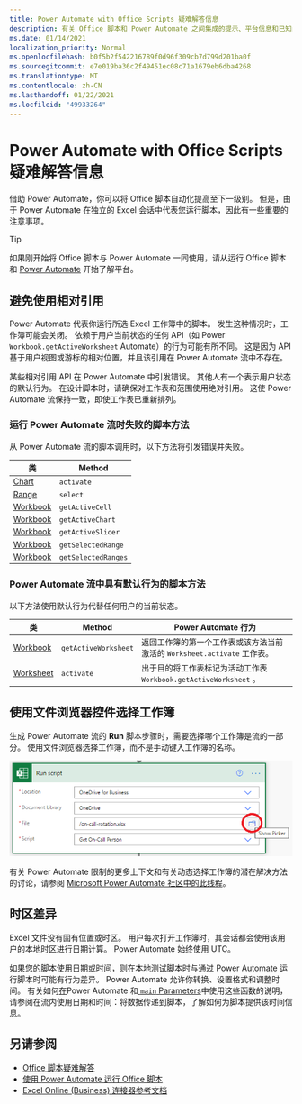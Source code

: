```yaml
---
title: Power Automate with Office Scripts 疑难解答信息
description: 有关 Office 脚本和 Power Automate 之间集成的提示、平台信息和已知问题。
ms.date: 01/14/2021
localization_priority: Normal
ms.openlocfilehash: b0f5b2f542216789f0d96f309cb7d799d201ba0f
ms.sourcegitcommit: e7e019ba36c2f49451ec08c71a1679eb6dba4268
ms.translationtype: MT
ms.contentlocale: zh-CN
ms.lasthandoff: 01/22/2021
ms.locfileid: "49933264"
---
```

# <a name="troubleshooting-information-for-power-automate-with-office-scripts"></a>Power Automate with Office Scripts 疑难解答信息

借助 Power Automate，你可以将 Office 脚本自动化提高至下一级别。 但是，由于 Power Automate 在独立的 Excel 会话中代表您运行脚本，因此有一些重要的注意事项。

> [!TIP]
> 如果刚开始将 Office 脚本与 Power Automate 一同使用，请从运行 Office 脚本和 [Power Automate](../develop/power-automate-integration.md) 开始了解平台。

## <a name="avoid-using-relative-references"></a>避免使用相对引用

Power Automate 代表你运行所选 Excel 工作簿中的脚本。 发生这种情况时，工作簿可能会关闭。 依赖于用户当前状态的任何 API（如 Power `Workbook.getActiveWorksheet` Automate）的行为可能有所不同。 这是因为 API 基于用户视图或游标的相对位置，并且该引用在 Power Automate 流中不存在。

某些相对引用 API 在 Power Automate 中引发错误。 其他人有一个表示用户状态的默认行为。 在设计脚本时，请确保对工作表和范围使用绝对引用。 这使 Power Automate 流保持一致，即使工作表已重新排列。

### <a name="script-methods-that-fail-when-run-power-automate-flows"></a>运行 Power Automate 流时失败的脚本方法

从 Power Automate 流的脚本调用时，以下方法将引发错误并失败。

| 类 | Method |
|--|--|
| [Chart](/javascript/api/office-scripts/excelscript/excelscript.chart) | `activate` |
| [Range](/javascript/api/office-scripts/excelscript/excelscript.range) | `select` |
| [Workbook](/javascript/api/office-scripts/excelscript/excelscript.workbook) | `getActiveCell` |
| [Workbook](/javascript/api/office-scripts/excelscript/excelscript.workbook) | `getActiveChart` |
| [Workbook](/javascript/api/office-scripts/excelscript/excelscript.workbook) | `getActiveSlicer` |
| [Workbook](/javascript/api/office-scripts/excelscript/excelscript.workbook) | `getSelectedRange` |
| [Workbook](/javascript/api/office-scripts/excelscript/excelscript.workbook) | `getSelectedRanges` |

### <a name="script-methods-with-a-default-behavior-in-power-automate-flows"></a>Power Automate 流中具有默认行为的脚本方法

以下方法使用默认行为代替任何用户的当前状态。

| 类 | Method | Power Automate 行为 |
|--|--|--|
| [Workbook](/javascript/api/office-scripts/excelscript/excelscript.workbook) | `getActiveWorksheet` | 返回工作簿的第一个工作表或该方法当前激活的 `Worksheet.activate` 工作表。 |
| [Worksheet](/javascript/api/office-scripts/excelscript/excelscript.worksheet) | `activate` | 出于目的将工作表标记为活动工作表 `Workbook.getActiveWorksheet` 。 |

## <a name="select-workbooks-with-the-file-browser-control"></a>使用文件浏览器控件选择工作簿

生成 Power Automate 流的 **Run** 脚本步骤时，需要选择哪个工作簿是流的一部分。 使用文件浏览器选择工作簿，而不是手动键入工作簿的名称。

![在 Power Automate 中创建"运行脚本"操作时的文件浏览器选项](../images/power-automate-file-browser.png)

有关 Power Automate 限制的更多上下文和有关动态选择工作簿的潜在解决方法的讨论，请参阅 [Microsoft Power Automate 社区中的此线程](https://powerusers.microsoft.com/t5/Power-Automate-Ideas/Allow-for-dynamic-quot-file-quot-value-for-excel-quot-get-a-row/idi-p/103091#)。

## <a name="time-zone-differences"></a>时区差异

Excel 文件没有固有位置或时区。 用户每次打开工作簿时，其会话都会使用该用户的本地时区进行日期计算。 Power Automate 始终使用 UTC。

如果您的脚本使用日期或时间，则在本地测试脚本时与通过 Power Automate 运行脚本时可能有行为差异。 Power Automate 允许你转换、设置格式和调整时间。 有关如何[在](https://flow.microsoft.com/blog/working-with-dates-and-times/)Power Automate 和[ `main` Parameters](../develop/power-automate-integration.md#main-parameters-passing-data-to-a-script)中使用这些函数的说明，请参阅在流内使用日期和时间：将数据传递到脚本，了解如何为脚本提供该时间信息。

## <a name="see-also"></a>另请参阅

- [Office 脚本疑难解答](troubleshooting.md)
- [使用 Power Automate 运行 Office 脚本](../develop/power-automate-integration.md)
- [Excel Online (Business) 连接器参考文档](/connectors/excelonlinebusiness/)
